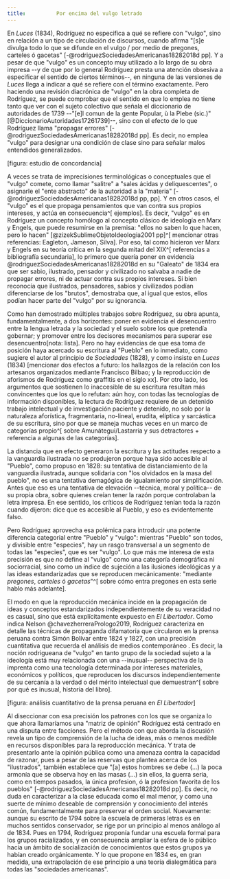 ```yaml
---
title:          Por encima del vulgo letrado
---
```

En *Luces* (1834), Rodríguez no especifica a qué se refiere con "vulgo", sino en relación a un tipo de circulación de discursos, cuando afirma "[s]e divulga todo lo que se difunde en el vulgo / por medio de pregones, carteles ó gacetas" [-@rodriguezSociedadesAmericanas18282018d pp]. Y a pesar de que "vulgo" es un concepto muy utilizado a lo largo de su obra impresa --y de que por lo general Rodríguez presta una atención obsesiva a especificar el sentido de ciertos términos--, en ninguna de las versiones de *Luces* llega a indicar a qué se refiere con el término exactamente. Pero haciendo una revisión diacrónica de "vulgo" en la obra completa de Rodríguez, se puede comprobar que el sentido en que lo emplea no tiene tanto que ver con el sujeto colectivo que señala el diccionario de autoridades de 1739 --"[e]l comun de la gente Popular, ù la Plebe (sic.)" [@DiccionarioAutoridades17261739]--, sino con el efecto de lo que Rodríguez llama "propagar errores" [-@rodriguezSociedadesAmericanas18282018d pp]. Es decir, no emplea "vulgo" para designar una condición de clase sino para señalar malos entendidos generalizados.

[figura: estudio de concordancia]

A veces se trata de imprecisiones terminológicas o conceptuales que el "vulgo" comete, como llamar "salitre" a "sales ácidas y deliquescentes", o asignarle el "ente abstracto" de la autoridad a la "materia"  [-@rodriguezSociedadesAmericanas18282018d pp, pp]. Y en otros casos, el "vulgo" es el que propaga pensamientos que van contra sus propios intereses, y actúa en consecuencia^[ ejemplos]. Es decir, "vulgo" es en Rodríguez un concepto homólogo al concepto clásico de ideología en Marx y Engels, que puede resumirse en la premisa: "ellos no saben lo que hacen, pero lo hacen" [@zizekSublimeObjetoIdeologia2001 pp]^[ mencionar otras referencias: Eagleton, Jameson, Silva]. Por eso, tal como hicieron ver Marx y Engels en su teoría crítica en la segunda mitad del XIX^[ referencias a bibliografía secundaria], lo primero que quería poner en evidencia @rodriguezSociedadesAmericanas18282018d en su "Galeato" de 1834 era que ser sabio, ilustrado, pensador y civilizado no salvaba a nadie de propagar errores, ni de actuar contra sus propios intereses. Si bien reconocía que ilustrados, pensadores, sabios y civilizados podían diferenciarse de los "brutos", demostraba que, al igual que estos, ellos podían hacer parte del "vulgo" por su ignorancia.

Como han demostrado múltiples trabajos sobre Rodríguez, su obra apunta, fundamentalmente, a dos horizontes: poner en evidencia el desencuentro entre la lengua letrada y la sociedad y el suelo sobre los que pretendía gobernar; y promover entre los decisores mecanismos para superar ese desencuentro[nota: lista]. Pero no hay evidencias de que esa toma de posición haya acercado su escritura al "Pueblo" en lo inmediato, como sugiere el autor al principio de *Sociedades* (1828), y como insiste en *Luces* (1834) [mencionar dos efectos a futuro: los hallazgos de la relación con los artesanos organizados mediante Francisco Bilbao; y la reproducción de aforismos de Rodríguez como graffitis en el siglo xx]. Por otro lado, los argumentos que sostienen lo inaccesible de su escritura resultan más convincentes que los que lo refutan: aún hoy, con todas las tecnologías de información disponibles, la lectura de Rodríguez requiere de un detenido trabajo intelectual y de investigación paciente y detenido, no solo por la naturaleza aforística, fragmentaria, no-lineal, erudita, elíptica y sarcástica de su escritura, sino por que se maneja muchas veces en un marco de categorías propio^[ sobre Amunátegui/Lastarria y sus detractores + referencia a algunas de las categorías]. 

La distancia que en efecto generaron la escritura y las actitudes respecto a la vanguardia ilustrada no se produjeron porque haya sido accesible al "Pueblo", como propuso en 1828: su tentativa de distanciamiento de la vanguardia ilustrada, aunque solidaria con "los olvidados en la masa del pueblo", no es una tentativa demagógica de igualamiento por simplificación. Antes que eso es una tentativa de elevación --técnica, moral y política-- de su propia obra, sobre quienes creían tener la razón porque controlaban la letra impresa. En ese sentido, los críticos de Rodríguez tenían toda la razón cuando dijeron: dice que es accesible al Pueblo, y eso es evidentemente falso. 

Pero Rodríguez aprovecha esa polémica para introducir una potente diferencia categorial entre "Pueblo" y "vulgo": mientras "Pueblo" son todos, y divisible entre "especies", hay un rasgo transversal a un segmento de todas las "especies", que es ser "vulgo". Lo que más me interesa de esta precisión es que *no* define al "vulgo" como una categoría demográfica ni sociorracial, sino como un índice de sujeción a las ilusiones ideológicas y a las ideas estandarizadas que se reproducen mecánicamente: "mediante *pregones*, *carteles* ó *gacetas*"^[ sobre cómo entra pregones en esta serie hablo más adelante]. 

El modo en que la reproducción mecánica incide en la propagación de ideas y conceptos estandarizados independientemente de su veracidad no es casual, sino que está explícitamente expuesto en *El Libertador*. Como indica Nelson @chavezherreraPrologo2019, Rodríguez caracteriza en detalle las técnicas de propaganda difamatoria que circularon en la prensa peruana <!-- chequear --> contra Simón Bolívar entre 1824 y 1827, con una precisión cuantitativa que recuerda el análisis de medios contemporáneo <!--referencia-->. Es decir, la noción rodrigueana de "vulgo" en tanto grupo de la sociedad sujeto a la ideología está muy relacionada con una --inusual-- perspectiva de la imprenta como una tecnología determinada por intereses materiales, económicos y políticos, que reproducen los discursos independientemente de su cercanía a la verdad o del mérito intelectual que demuestran^[ sobre por qué es inusual, historia del libro]. 

[figura: análisis cuantitativo de la prensa peruana en *El Libertador*]

Al diseccionar con esa precisión los patrones con los que se organiza lo que ahora llamaríamos una "matriz de opinión" Rodríguez está centrado en una disputa entre facciones. Pero el método con que aborda la discusión revela un tipo de comprensión de la lucha de ideas, más o menos medible en recursos disponibles para la reproducción mecánica. Y trata de presentarlo ante la opinión pública como una amenaza contra la capacidad de razonar, pues <!-- mejorar transición--> a pesar de las reservas que plantea acerca de los "ilustrados", también establece que "[a] estos hombres se debe (...) la poca armonía que se observa hoy en las masas (...) sin ellos, la guerra seria, como en tiempos pasados, la única profesion, ó la profesion favorita de los pueblos" [-@rodriguezSociedadesAmericanas18282018d pp]. Es decir, no duda en caracterizar a la clase educada como el mal menor, y como una suerte de mínimo deseable de comprensión y conocimiento del interés común, fundamentalmente para preservar el orden social. Nuevamente: aunque su escrito de 1794 sobre la escuela de primeras letras es en muchos sentidos conservador, se rige por un principio al menos análogo al de 1834. Pues en 1794, Rodríguez proponía fundar una escuela formal para los grupos racializados, y en consecuencia ampliar la esfera de lo público hacia un ámbito de socialización de conocimientos que  estos grupos ya habían creado orgánicamente. Y lo que propone en 1834 es, en gran medida, una extrapolación de ese principio a una teoría dialegmática para todas las "sociedades americanas".